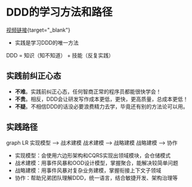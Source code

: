 # DDD的学习方法和路径

[视频链接](https://www.bilibili.com/video/BV1Lj411J7JX){target="\_blank"}

- 实践是学习DDD的唯一方法

DDD = 知识（知不知道） + 技能（反复实践）

## 实践前纠正心态

- **不难**。实践前纠正心态，任何智商正常的程序员都能很快学会！
- **不贵**。相反，DDD会让研发写作成本更低，更快，更高质量，总成本更低！
- **不疑**。不相信DDD的话没必要浪费精力去学，毕竟还有别的方法论可以用。

## 实践路径

<mermaid>
graph LR
实现模型 --> 战术建模
战术建模 --> 战略建模
战略建模 --> 协作
</mermaid>

- 实现模型：会使用六边形架构和CQRS实现出领域模块，会仓储模式
- 战术建模：用事件风暴和OOD设计模型，掌握聚合，能解决较简单问题
- 战略建模：用事件风暴对复杂业务建模，掌握衔接上下文子领域
- 协作：帮助兄弟团队理解DDD，统一语言，结合敏捷开发、架构治理等
